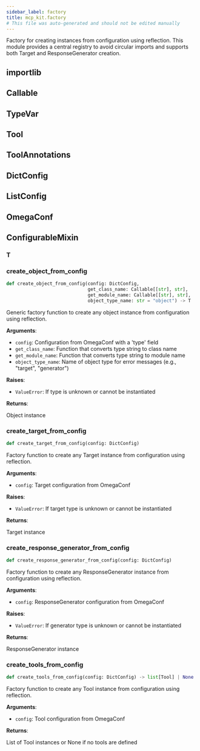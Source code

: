 ```yaml
---
sidebar_label: factory
title: mcp_kit.factory
# This file was auto-generated and should not be edited manually
---
```


Factory for creating instances from configuration using reflection.
This module provides a central registry to avoid circular imports and supports
both Target and ResponseGenerator creation.

## importlib

## Callable

## TypeVar

## Tool

## ToolAnnotations

## DictConfig

## ListConfig

## OmegaConf

## ConfigurableMixin

### T

### create\_object\_from\_config

```python
def create_object_from_config(config: DictConfig,
                              get_class_name: Callable[[str], str],
                              get_module_name: Callable[[str], str],
                              object_type_name: str = "object") -> T
```

Generic factory function to create any object instance from configuration using reflection.

**Arguments**:

- `config`: Configuration from OmegaConf with a &#x27;type&#x27; field
- `get_class_name`: Function that converts type string to class name
- `get_module_name`: Function that converts type string to module name
- `object_type_name`: Name of object type for error messages (e.g., &quot;target&quot;, &quot;generator&quot;)

**Raises**:

- `ValueError`: If type is unknown or cannot be instantiated

**Returns**:

Object instance

### create\_target\_from\_config

```python
def create_target_from_config(config: DictConfig)
```

Factory function to create any Target instance from configuration using reflection.

**Arguments**:

- `config`: Target configuration from OmegaConf

**Raises**:

- `ValueError`: If target type is unknown or cannot be instantiated

**Returns**:

Target instance

### create\_response\_generator\_from\_config

```python
def create_response_generator_from_config(config: DictConfig)
```

Factory function to create any ResponseGenerator instance from configuration using reflection.

**Arguments**:

- `config`: ResponseGenerator configuration from OmegaConf

**Raises**:

- `ValueError`: If generator type is unknown or cannot be instantiated

**Returns**:

ResponseGenerator instance

### create\_tools\_from\_config

```python
def create_tools_from_config(config: DictConfig) -> list[Tool] | None
```

Factory function to create any Tool instance from configuration using reflection.

**Arguments**:

- `config`: Tool configuration from OmegaConf

**Returns**:

List of Tool instances or None if no tools are defined

